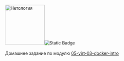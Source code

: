 <img src="https://netology.ru/_next/static/media/logo-black-text.6a91d6f1.svg" alt="Нетология"  style="width: 130px">![Static Badge](https://img.shields.io/badge/tehnolog_w-homeworks-orange)
<br><br>
Домашнее задание по модулю [05-virt-03-docker-intro](https://github.com/tehnologw/netology/blob/main/05-virt-03-docker-intro.md)
<br>
